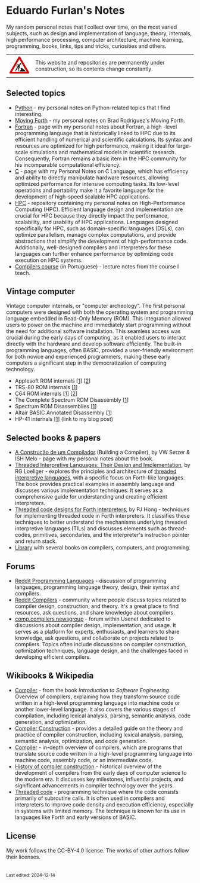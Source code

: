 # Eduardo Furlan's Notes

My random personal notes that I collect over time, on the most varied subjects, such as design and implementation of language, theory, internals, high performance processing, computer architecture, machine learning, programming, books, links, tips and tricks, curiosities and others.

<table>
    <tr>
        <td><img src="img/construction.gif"></td>
        <td>This website and repositories are permanently under construction, so its contents change constantly.</td>
    </tr>
</table>


## Selected topics

* [Python](python/README.md) - my personal notes on Python-related topics that I find interesting.
* [Moving Forth](moving_forth/README.md) - my personal notes on Brad Rodriguez's Moving Forth.
* [Fortran](fortran/README.md) - page with my personal notes about Fortran, a high -level programming language that is historically linked to HPC due to its efficient handling of numerical and scientific calculations. Its syntax and resources are optimized for high performance, making it ideal for large-scale simulations and mathematical models in scientific research. Consequently, Fortran remains a basic item in the HPC community for his incomparable computational efficiency.
* [C](c/README.md) - page with my Personal Notes on C Language, which has efficiency and ability to directly manipulate hardware resources, allowing optimized performance for intensive computing tasks. Its low-level operations and portability make it a favorite language for the development of high-speed scalable HPC applications.
* [HPC](https://github.com/efurlanm/hpc) - repository containing my personal notes on High-Performance Computing (HPC). Efficient language design and implementation are crucial for HPC because they directly impact the performance, scalability, and usability of HPC applications. Languages designed specifically for HPC, such as domain-specific languages (DSLs), can optimize parallelism, manage complex computations, and provide abstractions that simplify the development of high-performance code. Additionally, well-designed compilers and interpreters for these languages can further enhance performance by optimizing code execution on HPC systems.
* [Compilers course](https://github.com/efurlanm/teaching/tree/main/comp) (in Portuguese) - lecture notes from the course I teach.


## Vintage computer

Vintage computer internals, or "computer archeology". The first personal computers were designed with both the operating system and programming language embedded in Read-Only Memory (ROM). This integration allowed users to power on the machine and immediately start programming without the need for additional software installation. This seamless access was crucial during the early days of computing, as it enabled users to interact directly with the hardware and develop software efficiently. The built-in programming languages, often BASIC, provided a user-friendly environment for both novice and experienced programmers, making these early computers a significant step in the democratization of computing technology.

* Applesoft ROM internals [[1](http://www.txbobsc.com/scsc/scdocumentor)] [[2](https://6502disassembly.com/a2-rom)]
* TRS-80 ROM internals [[1](https://www.trs-80.com/wordpress/roms/)]
* C64 ROM internals [[1](https://www.pagetable.com/c64ref/c64disasm)] [[2](https://github.com/tgiphil/c64rom)]
* The Complete Spectrum ROM Disassembly [[1](https://archive.org/details/CompleteSpectrumROMDisassemblyThe)]
* Spectrum ROM Disassemblies [[1](https://github.com/ZXSpectrumVault/rom-disassemblies)]
* Altair BASIC Annotated Disassembly [[1](http://altairbasic.org)]
* HP-41 internals [[1](blog/posts/2024/hp41.md)] (link to my blog post)


## Selected books & papers

* [A Construção de um Compilador](buildcomp.md) (Building a Compiler), by VW Setzer & ISH Melo - page with my personal notes about the book.
* [Threaded Interpretive Languages: Their Design and Implementation](https://vdoc.pub/documents/threaded-interpretive-languages-their-design-and-implementation-1seph9gct7uo), by RG Loeliger - explores the principles and architecture of [threaded interpretive languages](https://en.wikipedia.org/wiki/Threaded_code), with a specific focus on Forth-like languages. The book provides practical examples in assembly language and discusses various implementation techniques. It serves as a comprehensive guide for understanding and creating efficient interpreters.
* [Threaded code designs for Forth interpreters](https://dl.acm.org/doi/10.1145/146559.146561), by PJ Hong - techniques for implementing threaded code in Forth interpreters. It classifies these techniques to better understand the mechanisms underlying threaded interpretive languages (TILs) and discusses elements such as thread-codes, primitives, secondaries, and the interpreter's instruction pointer and return stack.
* [Library](https://vdoc.pub/search/compiler) with several books on compilers, computers, and programming.


## Forums

* [Reddit Programming Languages](http://www.reddit.com/r/ProgrammingLanguages) - discussion of programming languages, programming language theory, design, their syntax and compilers.
* [Reddit Compilers](http://www.reddit.com/r/Compilers) - community where people discuss topics related to compiler design, construction, and theory. It's a great place to find resources, ask questions, and share knowledge about compilers.
* [comp.compilers newsgroup](https://compilers.iecc.com) - forum within Usenet dedicated to discussions about compiler design, implementation, and usage. It serves as a platform for experts, enthusiasts, and learners to share knowledge, ask questions, and collaborate on projects related to compilers. Topics often include discussions on compiler construction, optimization techniques, language design, and the challenges faced in developing efficient compilers.


## Wikibooks & Wikipedia

* [Compiler](https://en.wikibooks.org/wiki/Introduction_to_Software_Engineering/Tools/Compiler) - from the book *Introduction to Software Engineering*. Overview of compilers, explaining how they transform source code written in a high-level programming language into machine code or another lower-level language. It also covers the various stages of compilation, including lexical analysis, parsing, semantic analysis, code generation, and optimization.
* [Compiler Construction](https://en.wikibooks.org/wiki/Compiler_Construction) - provides a detailed guide on the theory and practice of compiler construction, including lexical analysis, parsing, semantic analysis, optimization, and code generation.
* [Compiler](https://en.wikipedia.org/wiki/Compiler) - in-depth overview of compilers, which are programs that translate source code written in a high-level programming language into machine code, assembly code, or an intermediate code.
* [History of compiler construction](https://en.wikipedia.org/wiki/History_of_compiler_construction) - historical overview of the development of compilers from the early days of computer science to the modern era. It discusses key milestones, influential projects, and significant advancements in compiler technology over the years.
* [Threaded code](https://en.wikipedia.org/wiki/Threaded_code) - programming technique where the code consists primarily of subroutine calls. It is often used in compilers and interpreters to improve code density and execution efficiency, especially in systems with limited memory. The technique is known for its use in languages like Forth and early versions of BASIC.


## License

My work follows the CC-BY-4.0 license. The works of other authors follow their licenses.


<br><small>Last edited: 2024-12-14</small>
